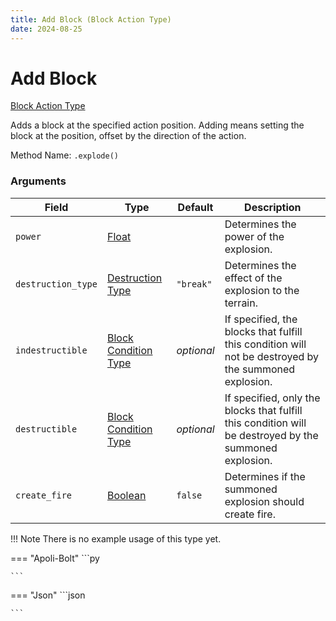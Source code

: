 ```yaml
---
title: Add Block (Block Action Type)
date: 2024-08-25
---
```


# Add Block

[Block Action Type](../block_action_types.md)

Adds a block at the specified action position. Adding means setting the block at the position, offset by the direction of the action.

Method Name: `.explode()`


### Arguments

| Field   | Type                                      | Default | Description                                 |
|---------|-------------------------------------------|----------|---------------------------------------------|
| `power` | [Float](../data_types/float.md) |          | Determines the power of the explosion. | 
| `destruction_type` | [Destruction Type](../data_types/destruction_type.md) | `"break"` | Determines the effect of the explosion to the terrain. | 
| `indestructible` | [Block Condition Type](../block_condition_types.md) | *optional* | If specified, the blocks that fulfill this condition will not be destroyed by the summoned explosion. | 
| `destructible` | [Block Condition Type](../block_condition_types.md) | *optional* | If specified, only the blocks that fulfill this condition will be destroyed by the summoned explosion. | 
| `create_fire` | [Boolean](../data_types/boolean.md) | `false` | Determines if the summoned explosion should create fire. | 


!!! Note
    There is no example usage of this type yet.

=== "Apoli-Bolt"
    ```py

    ```
=== "Json"
    ```json
    
    ```